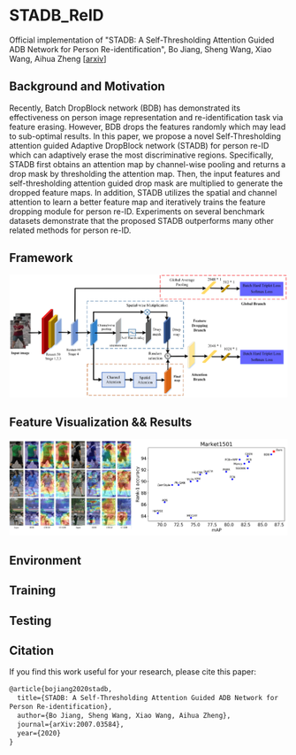 # STADB_ReID
Official implementation of "STADB: A Self-Thresholding Attention Guided ADB Network for Person Re-identification", Bo Jiang, Sheng Wang, Xiao Wang, Aihua Zheng [[arxiv](https://arxiv.org/abs/2007.03584)] 

## Background and Motivation
Recently, Batch DropBlock network (BDB) has demonstrated its effectiveness on person image representation and re-identification task via feature erasing. However, BDB drops the features randomly which may lead to sub-optimal results. In this paper, we propose a novel Self-Thresholding attention guided Adaptive DropBlock network (STADB) for person re-ID which can adaptively erase the most discriminative regions. Specifically, STADB first obtains an attention map by channel-wise pooling and returns a drop mask by thresholding the attention map. Then, the input features and self-thresholding attention guided drop mask are multiplied to generate the dropped feature maps. In addition, STADB utilizes the spatial and channel attention to learn a better feature map and iteratively trains the feature dropping module for person re-ID. Experiments on several benchmark datasets demonstrate that the proposed STADB outperforms many other related methods for person re-ID. 


## Framework 
![fig-1](https://github.com/wangxiao5791509/STADB_ReID/blob/main/framework.png)


## Feature Visualization && Results 
![fig-2](https://github.com/wangxiao5791509/STADB_ReID/blob/main/results.png)

## Environment 



## Training 




## Testing 



## Citation 
If you find this work useful for your research, please cite this paper: 
```
@article{bojiang2020stadb,
  title={STADB: A Self-Thresholding Attention Guided ADB Network for Person Re-identification},
  author={Bo Jiang, Sheng Wang, Xiao Wang, Aihua Zheng},
  journal={arXiv:2007.03584},
  year={2020}
}
```





























